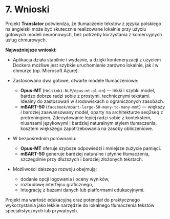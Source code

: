 # 7. Wnioski

Projekt **Translator** potwierdza, że tłumaczenie tekstów z języka polskiego na angielski może być skutecznie realizowane lokalnie przy użyciu gotowych modeli neuronowych, bez potrzeby korzystania z komercyjnych usług chmurowych.

**Najważniejsze wnioski:**
- Aplikacja działa stabilnie i wydajnie, a dzięki konteneryzacji z użyciem Dockera możliwe jest szybkie uruchomienie zarówno lokalnie, jak i w chmurze (np. Microsoft Azure).
- Zastosowano dwa gotowe, otwarte modele tłumaczeniowe:
  - **Opus-MT** (`Helsinki-NLP/opus-mt-pl-en`) — lekki i szybki model, bardzo dobrze radzi sobie z prostymi, technicznymi tekstami. Idealny do zastosowań w środowiskach o ograniczonych zasobach.
  - **mBART-50** (`facebook/mbart-large-50-many-to-many-mmt`) — większy i bardziej zaawansowany model, oparty na architekturze seq2seq z pretreningiem. Zdecydowanie lepiej radzi sobie z kontekstem, niuansami językowymi i bardziej naturalnym stylem tłumaczenia, kosztem większego zapotrzebowania na zasoby obliczeniowe.

- W bezpośrednim porównaniu:  
  - **Opus-MT** oferuje szybsze odpowiedzi i mniejsze zużycie pamięci.  
  - **mBART-50** generuje bardziej naturalne i płynne tłumaczenia, szczególnie przy dłuższych i bardziej złożonych tekstach.

- Możliwości dalszego rozwoju obejmują:  
  - dodanie opcji logowania i oceny wyników,
  - rozbudowę interfejsu graficznego,
  - integrację z bazami danych lub platformami edukacyjnymi.

Projekt ma wartość edukacyjną oraz potencjał do praktycznego wykorzystania jako lekkie narzędzie do lokalnego tłumaczenia tekstów specjalistycznych lub prywatnych.

